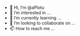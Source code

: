 - 👋 Hi, I’m @aPlotu
- 👀 I’m interested in ...
- 🌱 I’m currently learning ...
- 💞️ I’m looking to collaborate on ...
- 📫 How to reach me ...

<!---
aPlotu/aPlotu is a ✨ special ✨ repository because its `README.md` (this file) appears on your GitHub profile.
You can click the Preview link to take a look at your changes.
--->
